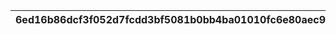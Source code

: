 |6ed16b86dcf3f052d7fcdd3bf5081b0bb4ba01010fc6e80aec96848a7e3ef2a6|0c206f29e0098f9df49b69093c8a574e5e02ce96ae94c94214149d78ccd5c07d|b6603d15953043125f0b0cfde2ff58e5ebe8dd1a719664a89a4f2297383a182e|5e27923bb2287db1f79cf6118ce3dd5cf3d6b9d0ed28a61e5e361c1b8ffb3f8c|
| --- | --- | --- | --- |